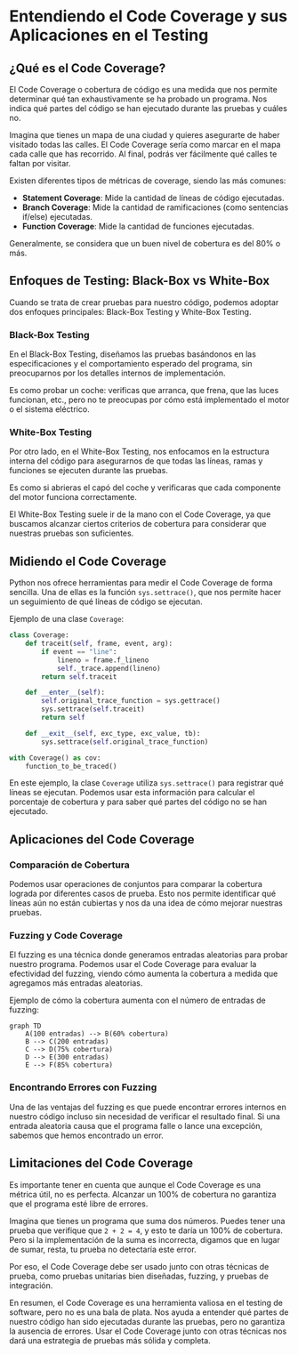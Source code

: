 # Entendiendo el Code Coverage y sus Aplicaciones en el Testing

## ¿Qué es el Code Coverage?

El Code Coverage o cobertura de código es una medida que nos permite determinar qué tan exhaustivamente se ha probado un programa. Nos indica qué partes del código se han ejecutado durante las pruebas y cuáles no.

Imagina que tienes un mapa de una ciudad y quieres asegurarte de haber visitado todas las calles. El Code Coverage sería como marcar en el mapa cada calle que has recorrido. Al final, podrás ver fácilmente qué calles te faltan por visitar.

Existen diferentes tipos de métricas de coverage, siendo las más comunes:

- **Statement Coverage**: Mide la cantidad de líneas de código ejecutadas.
- **Branch Coverage**: Mide la cantidad de ramificaciones (como sentencias if/else) ejecutadas.
- **Function Coverage**: Mide la cantidad de funciones ejecutadas.

Generalmente, se considera que un buen nivel de cobertura es del 80% o más.

## Enfoques de Testing: Black-Box vs White-Box

Cuando se trata de crear pruebas para nuestro código, podemos adoptar dos enfoques principales: Black-Box Testing y White-Box Testing.

### Black-Box Testing

En el Black-Box Testing, diseñamos las pruebas basándonos en las especificaciones y el comportamiento esperado del programa, sin preocuparnos por los detalles internos de implementación.

Es como probar un coche: verificas que arranca, que frena, que las luces funcionan, etc., pero no te preocupas por cómo está implementado el motor o el sistema eléctrico.

### White-Box Testing

Por otro lado, en el White-Box Testing, nos enfocamos en la estructura interna del código para asegurarnos de que todas las líneas, ramas y funciones se ejecuten durante las pruebas.

Es como si abrieras el capó del coche y verificaras que cada componente del motor funciona correctamente.

El White-Box Testing suele ir de la mano con el Code Coverage, ya que buscamos alcanzar ciertos criterios de cobertura para considerar que nuestras pruebas son suficientes.

## Midiendo el Code Coverage

Python nos ofrece herramientas para medir el Code Coverage de forma sencilla. Una de ellas es la función `sys.settrace()`, que nos permite hacer un seguimiento de qué líneas de código se ejecutan.

Ejemplo de una clase `Coverage`:

```python
class Coverage:
    def traceit(self, frame, event, arg):
        if event == "line":
            lineno = frame.f_lineno
            self._trace.append(lineno)
        return self.traceit

    def __enter__(self):
        self.original_trace_function = sys.gettrace()
        sys.settrace(self.traceit)
        return self

    def __exit__(self, exc_type, exc_value, tb):
        sys.settrace(self.original_trace_function)

with Coverage() as cov:
    function_to_be_traced()
```

En este ejemplo, la clase `Coverage` utiliza `sys.settrace()` para registrar qué líneas se ejecutan. Podemos usar esta información para calcular el porcentaje de cobertura y para saber qué partes del código no se han ejecutado.

## Aplicaciones del Code Coverage

### Comparación de Cobertura

Podemos usar operaciones de conjuntos para comparar la cobertura lograda por diferentes casos de prueba. Esto nos permite identificar qué líneas aún no están cubiertas y nos da una idea de cómo mejorar nuestras pruebas.

### Fuzzing y Code Coverage

El fuzzing es una técnica donde generamos entradas aleatorias para probar nuestro programa. Podemos usar el Code Coverage para evaluar la efectividad del fuzzing, viendo cómo aumenta la cobertura a medida que agregamos más entradas aleatorias.

Ejemplo de cómo la cobertura aumenta con el número de entradas de fuzzing:

```mermaid
graph TD
    A(100 entradas) --> B(60% cobertura)
    B --> C(200 entradas)
    C --> D(75% cobertura)
    D --> E(300 entradas)
    E --> F(85% cobertura)
```

### Encontrando Errores con Fuzzing

Una de las ventajas del fuzzing es que puede encontrar errores internos en nuestro código incluso sin necesidad de verificar el resultado final. Si una entrada aleatoria causa que el programa falle o lance una excepción, sabemos que hemos encontrado un error.

## Limitaciones del Code Coverage

Es importante tener en cuenta que aunque el Code Coverage es una métrica útil, no es perfecta. Alcanzar un 100% de cobertura no garantiza que el programa esté libre de errores.

Imagina que tienes un programa que suma dos números. Puedes tener una prueba que verifique que `2 + 2 = 4`, y esto te daría un 100% de cobertura. Pero si la implementación de la suma es incorrecta, digamos que en lugar de sumar, resta, tu prueba no detectaría este error.

Por eso, el Code Coverage debe ser usado junto con otras técnicas de prueba, como pruebas unitarias bien diseñadas, fuzzing, y pruebas de integración.

En resumen, el Code Coverage es una herramienta valiosa en el testing de software, pero no es una bala de plata. Nos ayuda a entender qué partes de nuestro código han sido ejecutadas durante las pruebas, pero no garantiza la ausencia de errores. Usar el Code Coverage junto con otras técnicas nos dará una estrategia de pruebas más sólida y completa.
